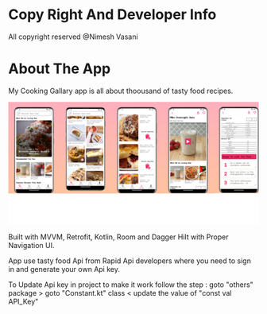# Copy Right And Developer Info

All copyright reserved @Nimesh Vasani 

# About The App

My Cooking Gallary app is all about thoousand of tasty food recipes.

![alt text](https://github.com/NimeshVasani/My_Cooking_Gallary/blob/main/snapshots/final_snap_shot.jpg)

Built with MVVM, Retrofit, Kotlin, Room and Dagger Hilt with Proper Navigation UI.

App use tasty food Api from Rapid Api developers where you need to sign in and generate your own Api key.

To Update Api key in project to make it work follow the step : goto "others" package > goto "Constant.kt" class < update the value of "const val API_Key"

